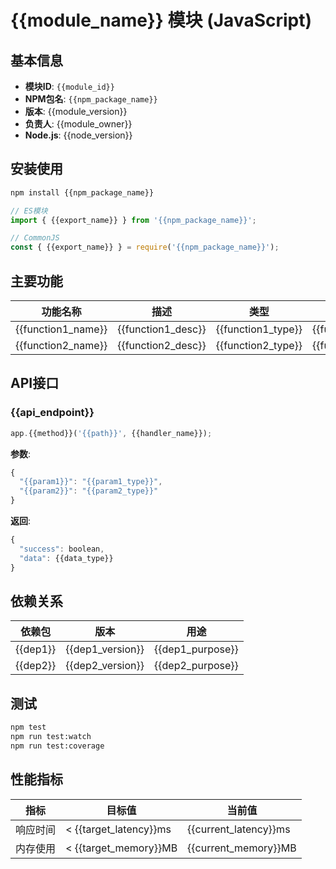 # {{module_name}} 模块 (JavaScript)

## 基本信息
- **模块ID**: `{{module_id}}`
- **NPM包名**: `{{npm_package_name}}`
- **版本**: {{module_version}}
- **负责人**: {{module_owner}}
- **Node.js**: {{node_version}}

## 安装使用
```bash
npm install {{npm_package_name}}
```

```javascript
// ES模块
import { {{export_name}} } from '{{npm_package_name}}';

// CommonJS
const { {{export_name}} } = require('{{npm_package_name}}');
```

## 主要功能
| 功能名称 | 描述 | 类型 | 状态 |
|---------|------|------|------|
| {{function1_name}} | {{function1_desc}} | {{function1_type}} | {{function1_status}} |
| {{function2_name}} | {{function2_desc}} | {{function2_type}} | {{function2_status}} |

## API接口
### {{api_endpoint}}
```javascript
app.{{method}}('{{path}}', {{handler_name}});
```

**参数**:
```javascript
{
  "{{param1}}": "{{param1_type}}",
  "{{param2}}": "{{param2_type}}"
}
```

**返回**:
```javascript
{
  "success": boolean,
  "data": {{data_type}}
}
```

## 依赖关系
| 依赖包 | 版本 | 用途 |
|--------|------|------|
| {{dep1}} | {{dep1_version}} | {{dep1_purpose}} |
| {{dep2}} | {{dep2_version}} | {{dep2_purpose}} |

## 测试
```bash
npm test
npm run test:watch
npm run test:coverage
```

## 性能指标
| 指标 | 目标值 | 当前值 |
|------|--------|--------|
| 响应时间 | < {{target_latency}}ms | {{current_latency}}ms |
| 内存使用 | < {{target_memory}}MB | {{current_memory}}MB |